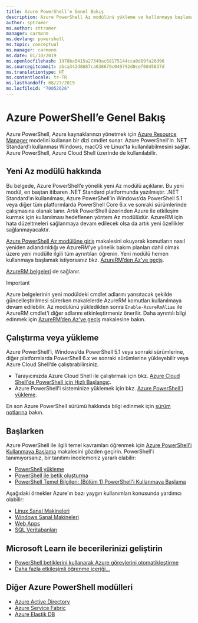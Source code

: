 ```yaml
---
title: Azure PowerShell’e Genel Bakış
description: Azure PowerShell Az modülünü yükleme ve kullanmaya başlama hakkında bilgiler içeren genel bir bakış.
author: sptramer
ms.author: sttramer
manager: carmonm
ms.devlang: powershell
ms.topic: conceptual
ms.manager: carmonm
ms.date: 01/10/2019
ms.openlocfilehash: 1978ba5415a27349ac68175144cca0d89fa26d96
ms.sourcegitcommit: abca342d8687ca638679c049792d0cef6045837d
ms.translationtype: HT
ms.contentlocale: tr-TR
ms.lasthandoff: 08/27/2019
ms.locfileid: "70052626"
---
```

# <a name="overview-of-azure-powershell"></a>Azure PowerShell’e Genel Bakış

Azure PowerShell, Azure kaynaklarınızı yönetmek için [Azure Resource Manager](/azure/azure-resource-manager/resource-group-overview) modelini kullanan bir dizi cmdlet sunar. Azure PowerShell'in .NET Standard’ı kullanması Windows, macOS ve Linux’ta kullanılabilmesini sağlar.
Azure PowerShell, Azure Cloud Shell üzerinde de kullanılabilir.

## <a name="about-the-new-az-module"></a>Yeni Az modülü hakkında

Bu belgede, Azure PowerShell’e yönelik yeni Az modülü açıklanır. Bu yeni modül, en baştan itibaren .NET Standard platformunda yazılmıştır. .NET Standard’ın kullanılması, Azure PowerShell’in Windows’da PowerShell 5.1 veya diğer tüm platformlarda PowerShell Core 6.x ve sonraki sürümlerinde çalışmasına olanak tanır. Artık PowerShell üzerinden Azure ile etkileşim kurmak için kullanılması hedeflenen yöntem Az modülüdür.
AzureRM için hata düzeltmeleri sağlanmaya devam edilecek olsa da artık yeni özellikler sağlanmayacaktır.

[Azure PowerShell Az modülüne giriş](new-azureps-module-az.md) makalesini okuyarak komutların nasıl yeniden adlandırıldığı ve AzureRM’ye yönelik bakım planları dahil olmak üzere yeni modülle ilgili tüm ayrıntıları öğrenin. Yeni modülü hemen kullanmaya başlamak istiyorsanız bkz. [AzureRM’den Az’ye geçiş](migrate-from-azurerm-to-az.md).

[AzureRM belgeleri](/powershell/azure/azurerm) de sağlanır.

> [!IMPORTANT]
>
> Azure belgelerinin yeni modüldeki cmdlet adlarını yansıtacak şekilde güncelleştirilmesi sürerken makalelerde AzureRM komutları kullanılmaya devam edilebilir. Az modülünü yükledikten sonra `Enable-AzureRmAlias` ile AzureRM cmdlet'i diğer adlarını etkinleştirmeniz önerilir. Daha ayrıntılı bilgi edinmek için [AzureRM’den Az’ye geçiş](migrate-from-azurerm-to-az.md) makalesine bakın.

## <a name="run-or-install"></a>Çalıştırma veya yükleme

Azure PowerShell’i, Windows’da PowerShell 5.1 veya sonraki sürümlerine, diğer platformlarda PowerShell 6.x ve sonraki sürümlerine yükleyebilir veya Azure Cloud Shell’de çalıştırabilirsiniz.

* Tarayıcınızda Azure Cloud Shell ile çalıştırmak için bkz. [Azure Cloud Shell'de PowerShell için Hızlı Başlangıç](/azure/cloud-shell/quickstart-powershell).
* Azure PowerShell'i sisteminize yüklemek için bkz. [Azure PowerShell'i yükleme](install-az-ps.md).

En son Azure PowerShell sürümü hakkında bilgi edinmek için [sürüm notlarına](release-notes-azureps.md) bakın.

## <a name="get-started"></a>Başlarken

Azure PowerShell ile ilgili temel kavramları öğrenmek için [Azure PowerShell'i Kullanmaya Başlama](get-started-azureps.md) makalesini gözden geçirin. PowerShell'i tanımıyorsanız, bir tanıtımı incelemeniz yararlı olabilir:

* [PowerShell yükleme](/powershell/scripting/install/installing-powershell)
* [PowerShell ile betik oluşturma](/powershell/scripting/powershell-scripting)
* [PowerShell Temel Bilgileri: (Bölüm 1) PowerShell'i Kullanmaya Başlama](https://channel9.msdn.com/Blogs/Taste-of-Premier/PowerShellBasicsPart1)

Aşağıdaki örnekler Azure'ın bazı yaygın kullanımları konusunda yardımcı olabilir:

* [Linux Sanal Makineleri](/azure/virtual-machines/virtual-machines-linux-powershell-samples?toc=/powershell/azure/toc.json)
* [Windows Sanal Makineleri](/azure/virtual-machines/virtual-machines-windows-powershell-samples?toc=/powershell/azure/toc.json)
* [Web Apps](/azure/app-service-web/app-service-powershell-samples?toc=/powershell/azure/toc.json)
* [SQL Veritabanları](/azure/sql-database/sql-database-powershell-samples?toc=/powershell/azure/toc.json)

## <a name="build-your-skills-with-microsoft-learn"></a>Microsoft Learn ile becerilerinizi geliştirin

- [PowerShell betiklerini kullanarak Azure görevlerini otomatikleştirme](/learn/modules/automate-azure-tasks-with-powershell/)
- [Daha fazla etkileşimli öğrenme içeriği...](/learn/browse/?term=powershell)

## <a name="other-azure-powershell-modules"></a>Diğer Azure PowerShell modülleri

* [Azure Active Directory](/powershell/azure/active-directory/)
* [Azure Service Fabric](/powershell/azure/service-fabric/)
* [Azure Elastik DB](/powershell/azure/elasticdbjobs/)
